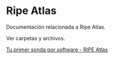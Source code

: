 # Ripe Atlas
Documentación relacionada a Ripe Atlas.

Ver carpetas y archivos.

[Tu primer sonda por software - RIPE Atlas](sondaporsoftware) 
